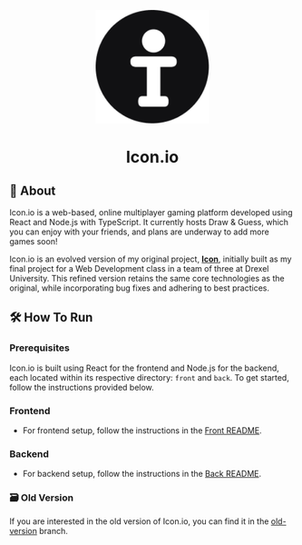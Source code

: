 <p align="center">
    <img alt="Icon.io Logo" src="https://github.com/ryangandev/icon.io/blob/main/front/public/favicon.ico" height="auto" width="200">
</p>

<h1 align="center">Icon.io</h1>

## 🚀 About

Icon.io is a web-based, online multiplayer gaming platform developed using React and Node.js with TypeScript. It currently hosts Draw & Guess, which you can enjoy with your friends, and plans are underway to add more games soon!

Icon.io is an evolved version of my original project, [**Icon**](https://github.com/ryangandev/icon.io/tree/old-version), initially built as my final project for a Web Development class in a team of three at Drexel University. This refined version retains the same core technologies as the original, while incorporating bug fixes and adhering to best practices.

## 🛠️ How To Run

### Prerequisites

Icon.io is built using React for the frontend and Node.js for the backend, each located within its respective directory: `front` and `back`. To get started, follow the instructions provided below.

### Frontend

-   For frontend setup, follow the instructions in the [Front README](https://github.com/ryangandev/icon.io/blob/main/front/README.md).

### Backend

-   For backend setup, follow the instructions in the [Back README](https://github.com/ryangandev/icon.io/blob/main/back/README.md).

### 🗃️ Old Version

If you are interested in the old version of Icon.io, you can find it in the [old-version](https://github.com/ryangandev/icon.io/blob/old-version/README.md) branch.
